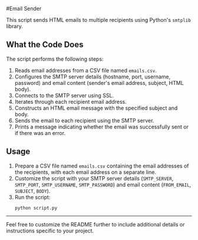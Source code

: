 
#Email Sender

This script sends HTML emails to multiple recipients using Python's `smtplib` library.

## What the Code Does

The script performs the following steps:

1. Reads email addresses from a CSV file named `emails.csv`.
2. Configures the SMTP server details (hostname, port, username, password) and email content (sender's email address, subject, HTML body).
3. Connects to the SMTP server using SSL.
4. Iterates through each recipient email address.
5. Constructs an HTML email message with the specified subject and body.
6. Sends the email to each recipient using the SMTP server.
7. Prints a message indicating whether the email was successfully sent or if there was an error.

## Usage

1. Prepare a CSV file named `emails.csv` containing the email addresses of the recipients, with each email address on a separate line.
2. Customize the script with your SMTP server details (`SMTP_SERVER`, `SMTP_PORT`, `SMTP_USERNAME`, `SMTP_PASSWORD`) and email content (`FROM_EMAIL`, `SUBJECT`, `BODY`).
3. Run the script:
   ```
   python script.py
   ```

---

Feel free to customize the README further to include additional details or instructions specific to your project.

